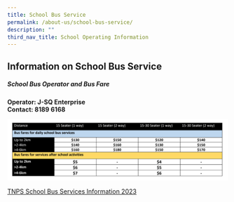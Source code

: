 ```yaml
---
title: School Bus Service
permalink: /about-us/school-bus-service/
description: ""
third_nav_title: School Operating Information
---
```

## **Information on School Bus Service**

##### **School Bus Operator and Bus Fare**<br>
**Operator: J-SQ Enterprise<br>
Contact: 8189 6168**<br>

![](/images/bus%20fare%20tnps.png)

[TNPS School Bus Services Information 2023](/files/tnps%20school%20bus%20services%20information%202023.pdf)
